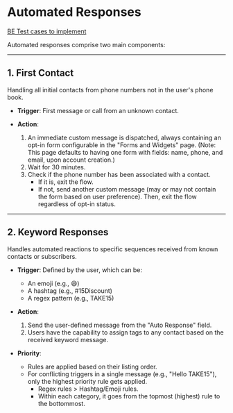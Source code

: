 # Automated Responses

[BE Test cases to implement](https://github.com/kinsend/kinsend-be/issues/170)

Automated responses comprise two main components:

---

## 1. First Contact

Handling all initial contacts from phone numbers not in the user's phone book.

- **Trigger**: First message or call from an unknown contact.
  
- **Action**:
  
  1. An immediate custom message is dispatched, always containing an opt-in form configurable in the "Forms and Widgets" page. (Note: This page defaults to having one form with fields: name, phone, and email, upon account creation.)
  2. Wait for 30 minutes.
  3. Check if the phone number has been associated with a contact.
     - If it is, exit the flow.
     - If not, send another custom message (may or may not contain the form based on user preference). Then, exit the flow regardless of opt-in status.

---

## 2. Keyword Responses

Handles automated reactions to specific sequences received from known contacts or subscribers.

- **Trigger**: Defined by the user, which can be:
  - An emoji (e.g., 😄)
  - A hashtag (e.g., #15Discount)
  - A regex pattern (e.g., TAKE15)

- **Action**:
  
  1. Send the user-defined message from the "Auto Response" field.
  2. Users have the capability to assign tags to any contact based on the received keyword message.
  
- **Priority**:

  - Rules are applied based on their listing order.
  - For conflicting triggers in a single message (e.g., "Hello TAKE15"), only the highest priority rule gets applied.
    - Regex rules > Hashtag/Emoji rules.
    - Within each category, it goes from the topmost (highest) rule to the bottommost.
